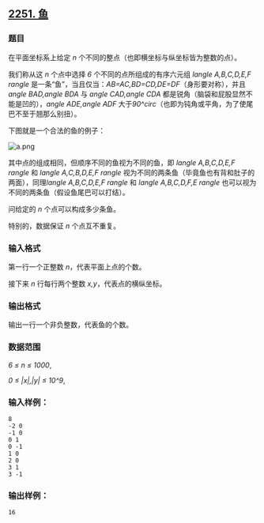 ## [2251. 鱼](https://www.acwing.com/problem/content/2253/)

### 题目

在平面坐标系上给定 *n* 个不同的整点（也即横坐标与纵坐标皆为整数的点）。

我们称从这 *n* 个点中选择 *6* 个不同的点所组成的有序六元组 *langle A,B,C,D,E,F rangle* 是一条“鱼”，当且仅当：*AB=AC,BD=CD,DE=DF*（身形要对称），并且 *angle BAD,angle BDA* 与 *angle CAD,angle CDA* 都是锐角（脑袋和屁股显然不能是凹的），*angle ADE,angle ADF* 大于*90^circ*（也即为钝角或平角，为了使尾巴不至于翘那么别扭）。

下图就是一个合法的鱼的例子：

 ![a.png](https://cdn.acwing.com/media/article/image/2020/08/04/19_a0883a30d5-a.png)

其中点的组成相同，但顺序不同的鱼视为不同的鱼，即 *langle A,B,C,D,E,F rangle* 和 *langle A,C,B,D,E,F rangle* 视为不同的两条鱼（毕竟鱼也有背和肚子的两面），同理*langle A,B,C,D,E,F rangle* 和 *langle A,B,C,D,F,E rangle* 也可以视为不同的两条鱼（假设鱼尾巴可以打结）。

问给定的 *n* 个点可以构成多少条鱼。

特别的，数据保证 *n* 个点互不重复。

### 输入格式

第一行一个正整数 *n*，代表平面上点的个数。

接下来 *n* 行每行两个整数 *x,y*，代表点的横纵坐标。

### 输出格式

输出一行一个非负整数，代表鱼的个数。

### 数据范围

*6 ≤ n ≤ 1000*,

*0 ≤ |x|,|y| ≤ 10^9*,

### 输入样例：

```
8
-2 0
-1 0
0 1
0 -1
1 0
2 0
3 1
3 -1
```

### 输出样例：

```
16
```
